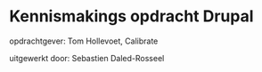# Kennismakings opdracht Drupal

opdrachtgever: Tom Hollevoet, Calibrate

uitgewerkt door: Sebastien Daled-Rosseel
